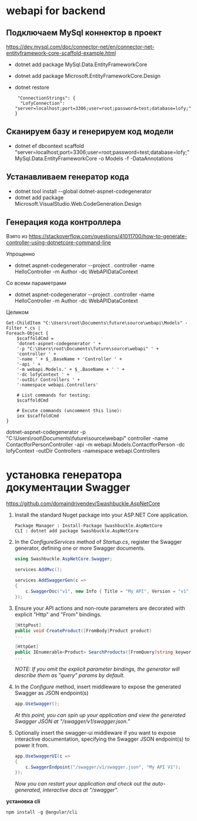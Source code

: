 # webapi for backend

## Подключаем MySql коннектор в проект
https://dev.mysql.com/doc/connector-net/en/connector-net-entityframework-core-scaffold-example.html

- dotnet add package MySql.Data.EntityFrameworkCore
- dotnet add package Microsoft.EntityFrameworkCore.Design
- dotnet restore


       "ConnectionStrings": {
        "LofyConnection": "server=localhost;port=3306;user=root;password=test;database=lofy;"
      }

## Сканируем базу и генерируем код модели
- dotnet ef dbcontext scaffold "server=localhost;port=3306;user=root;password=test;database=lofy;" MySql.Data.EntityFrameworkCore -o Models -f -DataAnnotations

## Устанавливаем генератор кода
- dotnet tool install --global dotnet-aspnet-codegenerator
- dotnet add package Microsoft.VisualStudio.Web.CodeGeneration.Design

## Генерация кода контроллера
Взято из
https://stackoverflow.com/questions/41011700/how-to-generate-controller-using-dotnetcore-command-line

Упрощенно
- dotnet aspnet-codegenerator --project . controller -name HelloController -m Author -dc WebAPIDataContext

Со всеми параметрами
- dotnet aspnet-codegenerator --project . controller -name HelloController -m Author -dc WebAPIDataContext

Целиком

    Get-ChildItem "C:\Users\root\Documents\future\source\webapi\Models" -Filter *.cs | 
    Foreach-Object {
        $scaffoldCmd = 
        'dotnet-aspnet-codegenerator ' + 
        '-p "C:\Users\root\Documents\future\source\webapi" ' +
        'controller ' + 
        '-name ' + $_.BaseName + 'Controller ' +
        '-api ' + 
        '-m webapi.Models.' + $_.BaseName + ' ' +
        '-dc lofyContext ' +
        '-outDir Controllers ' +
        '-namespace webapi.Controllers'

        # List commands for testing:
        $scaffoldCmd

        # Excute commands (uncomment this line):
        iex $scaffoldCmd
    }


dotnet-aspnet-codegenerator -p "C:\Users\root\Documents\future\source\webapi" controller -name ContactforPersonController -api -m webapi.Models.ContactforPerson -dc lofyContext -outDir Controllers -namespace webapi.Controllers

# установка генератора документации Swagger

https://github.com/domaindrivendev/Swashbuckle.AspNetCore


1. Install the standard Nuget package into your ASP.NET Core application.

    ```
    Package Manager : Install-Package Swashbuckle.AspNetCore
    CLI : dotnet add package Swashbuckle.AspNetCore
    ```

2. In the _ConfigureServices_ method of _Startup.cs_, register the Swagger generator, defining one or more Swagger documents.

    ```csharp
    using Swashbuckle.AspNetCore.Swagger;
    
    services.AddMvc();

    services.AddSwaggerGen(c =>
    {
        c.SwaggerDoc("v1", new Info { Title = "My API", Version = "v1" });
    });
    ```

3. Ensure your API actions and non-route parameters are decorated with explicit "Http" and "From" bindings.

    ```csharp
    [HttpPost]
    public void CreateProduct([FromBody]Product product)
    ...

    [HttpGet]
    public IEnumerable<Product> SearchProducts([FromQuery]string keywords)
    ...
    ```

    _NOTE: If you omit the explicit parameter bindings, the generator will describe them as "query" params by default._

4. In the _Configure_ method, insert middleware to expose the generated Swagger as JSON endpoint(s)

    ```csharp
    app.UseSwagger();
    ```

    _At this point, you can spin up your application and view the generated Swagger JSON at "/swagger/v1/swagger.json."_

5. Optionally insert the swagger-ui middleware if you want to expose interactive documentation, specifying the Swagger JSON endpoint(s) to power it from.

    ```csharp
    app.UseSwaggerUI(c =>
    {
        c.SwaggerEndpoint("/swagger/v1/swagger.json", "My API V1");
    });
    ```

    _Now you can restart your application and check out the auto-generated, interactive docs at "/swagger"._
    

**установка cli**

    npm install -g @angular/cli
